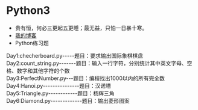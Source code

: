 # Python3
* 贵有恒，何必三更起五更睡；最无益，只怕一日暴十寒。<br>
* [我的博客](http://blog.csdn.net/c406495762 "悬停显示")<br>
* Python练习题<br>

Day1:checherboard.py-----题目：要求输出国际象棋棋盘<br>
Day2:count\_string.py-------题目：输入一行字符，分别统计其中英文字母、空格、数字和其他字符的个数<br>
Day3:PerfectNumber.py---题目：编程找出1000以内的所有完全数<br>
Day4:Hanoi.py---------------题目：汉诺塔<br>
Day5:Triangle.py------------题目：杨辉三角<br>
Day6:Diamond.py-------------题目：输出菱形图案<br>
